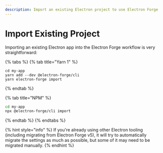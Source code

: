 ```yaml
---
description: Import an existing Electron project to use Electron Forge.
---
```


# Import Existing Project

Importing an existing Electron app into the Electron Forge workflow is very straightforward:

{% tabs %}
{% tab title="Yarn 1" %}
```
cd my-app
yarn add --dev @electron-forge/cli
yarn electron-forge import
```
{% endtab %}

{% tab title="NPM" %}
```bash
cd my-app
npx @electron-forge/cli import
```
{% endtab %}
{% endtabs %}

{% hint style="info" %}
If you're already using other Electron tooling \(including migrating from Electron Forge v5\), it will try to automatically migrate the settings as much as possible, but some of it may need to be migrated manually.
{% endhint %}



